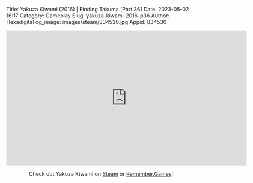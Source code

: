 Title: Yakuza Kiwami (2016) | Finding Takuma [Part 36]
Date: 2023-05-02 16:17
Category: Gameplay
Slug: yakuza-kiwami-2016-p36
Author: Hexadigital
og_image: images/steam/834530.jpg
Appid: 834530

<center><iframe src="https://www.youtube.com/embed/Y9McxQUzSuU?feature=oembed" allow="accelerometer; autoplay; encrypted-media; gyroscope; picture-in-picture" width="640" height="360" frameborder="0"></iframe>

Check out Yakuza Kiwami on [Steam](https://store.steampowered.com/app/834530/?curator_clanid=34633900) or [Remember.Games](https://remember.games/game/342/)!</center>